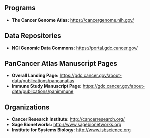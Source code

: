 ## Programs

+ **The Cancer Genome Atlas:** https://cancergenome.nih.gov/

## Data Repositories

+ **NCI Genomic Data Commons:** https://portal.gdc.cancer.gov/

## PanCancer Atlas Manuscript Pages
+ **Overall Landing Page:** https://gdc.cancer.gov/about-data/publications/pancanatlas
+ **Immune Study Manuscript Page:** https://gdc.cancer.gov/about-data/publications/panimmune

## Organizations

+ **Cancer Research Institute:** http://cancerresearch.org/
+ **Sage Bionetworks:** http://www.sagebionetworks.org
+ **Institute for Systems Biology:** http://www.isbscience.org 
